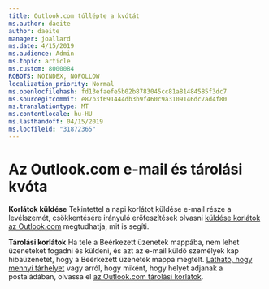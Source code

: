 ```yaml
---
title: Outlook.com túllépte a kvótát
ms.author: daeite
author: daeite
manager: joallard
ms.date: 4/15/2019
ms.audience: Admin
ms.topic: article
ms.custom: 8000084
ROBOTS: NOINDEX, NOFOLLOW
localization_priority: Normal
ms.openlocfilehash: fd13efaefe5b02b8783045cc81a81484585f3dc7
ms.sourcegitcommit: e87b3f691444db3b9f460c9a3109146dc7ad4f80
ms.translationtype: MT
ms.contentlocale: hu-HU
ms.lasthandoff: 04/15/2019
ms.locfileid: "31872365"
---
```

# <a name="email-and-storage-quota-in-outlookcom"></a>Az Outlook.com e-mail és tárolási kvóta

**Korlátok küldése** Tekintettel a napi korlátot küldése e-mail része a levélszemét, csökkentésére irányuló erőfeszítések olvasni [küldése korlátok az Outlook.com](https://support.office.com/article/279ee200-594c-40f0-9ec8-bb6af7735c2e) megtudhatja, mit is segíti.

**Tárolási korlátok** Ha tele a Beérkezett üzenetek mappába, nem lehet üzeneteket fogadni és küldeni, és azt az e-mail küldő személyek kap hibaüzenetet, hogy a Beérkezett üzenetek mappa megtelt. [Látható, hogy mennyi tárhelyet](https://go.microsoft.com/fwlink/?linkid=2052089) vagy arról, hogy miként, hogy helyet adjanak a postaládában, olvassa el [az Outlook.com tárolási korlátok](https://support.office.com/article/7ac99134-69e5-4619-ac0b-2d313bba5e9e).